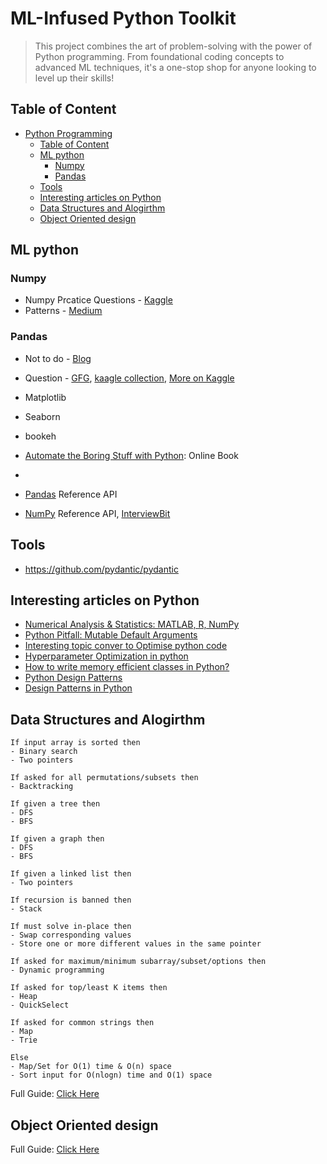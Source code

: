 # ML-Infused Python Toolkit
> This project combines the art of problem-solving with the power of Python programming. From foundational coding concepts to advanced ML techniques, it's a one-stop shop for anyone looking to level up their skills!

## Table of Content
- [Python Programming](#python-programming)
  - [Table of Content](#table-of-content)
  - [ML python](#ml-python)
    - [Numpy](#numpy)
    - [Pandas](#pandas)
  - [Tools](#tools)
  - [Interesting articles on Python](#interesting-articles-on-python)
  - [Data Structures and Alogirthm](#data-structures-and-alogirthm)
  - [Object Oriented design](#object-oriented-design)

## ML python
### Numpy
  * Numpy Prcatice Questions - [Kaggle](https://www.kaggle.com/code/themlphdstudent/learn-numpy-numpy-50-exercises-and-solution)
  * Patterns - [Medium](https://medium.com/@kasperjuunge/numpy-10-most-common-usage-patterns-afc19f2fd7a)

### Pandas
  * Not to do -  [Blog](https://www.aidancooper.co.uk/pandas-anti-patterns/) 
  * Question - [GFG](https://www.geeksforgeeks.org/pandas-practice-excercises-questions-and-solutions/), [kaagle collection](https://www.kaggle.com/discussions/getting-started/119445), [More on Kaggle](https://www.kaggle.com/code/icarofreire/pandas-24-useful-exercises-with-solutions) 
* Matplotlib
* Seaborn
* bookeh

  
* [Automate the Boring Stuff with Python](https://automatetheboringstuff.com/): Online Book
* 
* [Pandas](https://pandas.pydata.org/docs/reference/index.html) Reference API
* [NumPy](https://numpy.org/doc/stable/reference/index.html) Reference API, [InterviewBit](https://www.interviewbit.com/numpy-cheat-sheet/)

## Tools
- https://github.com/pydantic/pydantic

## Interesting articles on Python
* [Numerical Analysis & Statistics: MATLAB, R, NumPy](https://hyperpolyglot.org/numerical-analysis#numpy)
* [Python Pitfall: Mutable Default Arguments](https://towardsdatascience.com/python-pitfall-mutable-default-arguments-9385e8265422)
* [Interesting topic conver to Optimise python code](https://www.softformance.com/blog/how-to-speed-up-python-code/)
* [Hyperparameter Optimization in python](https://www.activestate.com/blog/top-10-tools-for-hyperparameter-optimization-in-python/)
* [How to write memory efficient classes in Python?](https://www.geeksforgeeks.org/how-to-write-memory-efficient-classes-in-python/)
* [Python Design Patterns](https://python-patterns.guide/)
* [Design Patterns in Python](https://refactoring.guru/design-patterns/python)


## Data Structures and Alogirthm


```
If input array is sorted then
- Binary search
- Two pointers

If asked for all permutations/subsets then
- Backtracking

If given a tree then
- DFS
- BFS

If given a graph then
- DFS
- BFS

If given a linked list then
- Two pointers

If recursion is banned then
- Stack

If must solve in-place then
- Swap corresponding values
- Store one or more different values in the same pointer

If asked for maximum/minimum subarray/subset/options then
- Dynamic programming

If asked for top/least K items then
- Heap
- QuickSelect

If asked for common strings then
- Map
- Trie

Else
- Map/Set for O(1) time & O(n) space
- Sort input for O(nlogn) time and O(1) space
```

Full Guide: [Click Here](https://github.com/vg11072001/Python-programming/tree/main/DSA%20Python)

##  Object Oriented design

Full Guide: [Click Here](https://github.com/vg11072001/Python-programming/tree/main/Object%20Oriented%20ODesign)

